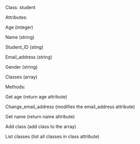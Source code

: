 Class: student

Attributes:

Age (integer)

Name (string)

Student_ID (sting)

Email_address (string)

Gender (string)

Classes (array)

Methods:

Get age (return age attribute)

Change_email_address (modifies the email_address attribute)

Get name (return name attribute)

Add class (add class to the array)

List classes (list all classes in class attribute)
